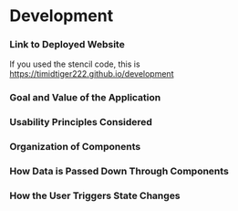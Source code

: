 # Development

### Link to Deployed Website
If you used the stencil code, this is https://timidtiger222.github.io/development

### Goal and Value of the Application

### Usability Principles Considered

### Organization of Components

### How Data is Passed Down Through Components

### How the User Triggers State Changes

